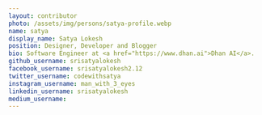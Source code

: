 ```yaml
---
layout: contributor
photo: /assets/img/persons/satya-profile.webp
name: satya
display_name: Satya Lokesh
position: Designer, Developer and Blogger
bio: Software Engineer at <a href="https://www.dhan.ai">Dhan AI</a>.
github_username: srisatyalokesh
facebook_username: srisatyalokesh2.12
twitter_username: codewithsatya
instagram_username: man_with_3_eyes
linkedin_username: srisatyalokesh
medium_username: 
---
```

